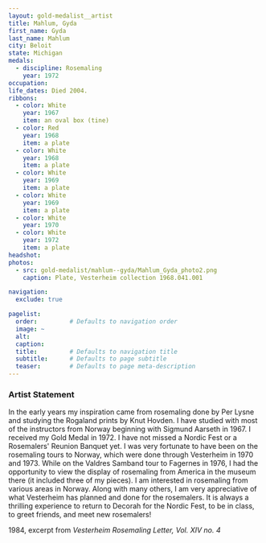 ```yaml
---
layout: gold-medalist__artist
title: Mahlum, Gyda 
first_name: Gyda
last_name: Mahlum
city: Beloit
state: Michigan
medals: 
  - discipline: Rosemaling
    year: 1972
occupation:
life_dates: Died 2004.
ribbons:
  - color: White
    year: 1967
    item: an oval box (tine)
  - color: Red
    year: 1968
    item: a plate
  - color: White
    year: 1968
    item: a plate
  - color: White
    year: 1969
    item: a plate
  - color: White
    year: 1969
    item: a plate
  - color: White
    year: 1970 
  - color: White
    year: 1972
    item: a plate
headshot:
photos:
  - src: gold-medalist/mahlum--gyda/Mahlum_Gyda_photo2.png
    caption: Plate, Vesterheim collection 1968.041.001

navigation:
  exclude: true

pagelist:
  order:         # Defaults to navigation order  
  image: ~
  alt:
  caption:
  title:         # Defaults to navigation title
  subtitle:      # Defaults to page subtitle
  teaser:        # Defaults to page meta-description  
---
```

### Artist Statement

In the early years my inspiration came from rosemaling done by Per Lysne and studying the Rogaland prints by Knut Hovden. I have studied with most of the instructors from Norway beginning with Sigmund Aarseth in 1967. I received my Gold Medal in 1972. I have not missed a Nordic Fest or a Rosemalers' Reunion Banquet yet. I was very fortunate to have been on the rosemaling tours to Norway, which were done through Vesterheim in 1970 and 1973. While on the Valdres Samband tour to Fagernes in 1976, I had the opportunity to view the display of rosemaling from America in the museum there (it included three of my pieces). I am interested in rosemaling from various areas in Norway. Along with many others, I am very appreciative of what Vesterheim has planned and done for the rosemalers. It is always a thrilling experience to return to Decorah for the Nordic Fest, to be in class, to greet friends, and meet new rosemalers!

1984, excerpt from _Vesterheim Rosemaling Letter, Vol. XIV no. 4_
